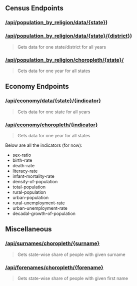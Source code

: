 ## Census Endpoints

### [/api/population_by_religion/data/{state}](https://chartify.in/api/population_by_religion/data/Assam))
### [/api/population_by_religion/data/{state}/{district}](https://chartify.in/api/population_by_religion/data/Assam/Jorhat))

> Gets data for one state/district for all years

### [/api/population_by_religion/choropleth/{state}/](https://chartify.in/api/population_by_religion/choropleth/Assam)

> Gets data for one year for all states

## Economy Endpoints

### [/api/economy/data/{state}/{indicator}](https://chartify.in/api/economy/data/India/literacy-rate)

> Gets data for one state for all years

### [/api/economy/choropleth/{indicator}](https://chartify.in/api/economy/choropleth/urban-unemployment-rate)

> Gets data for one year for all states

Below are all the indicators (for now):

* sex-ratio
* birth-rate
* death-rate
* literacy-rate
* infant-mortality-rate
* density-of-population
* total-population
* rural-population
* urban-population
* rural-unemployment-rate
* urban-unemployment-rate
* decadal-growth-of-population

## Miscellaneous

### [/api/surnames/choropleth/{surname}](https://chartify.in/api/surnames/choropleth/Iyer)

> Gets state-wise share of people with given surname 

### [/api/forenames/choropleth/{forename}](https://chartify.in/api/forenames/choropleth/Manpreet)

> Gets state-wise share of people with given first name 
  
